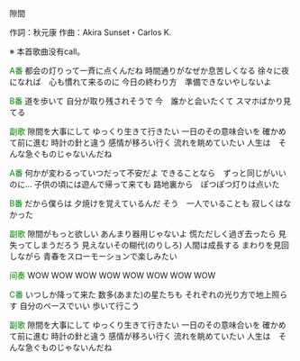 隙間

作詞：秋元康
作曲：Akira Sunset・Carlos K.

※ 本首歌曲没有call。

<font color=green>A番</font>
都会の灯りって一斉に点くんだね
時間通りがなぜか息苦しくなる
徐々に夜になれば　心も慣れて来るのに
今日の終わり方　準備できないやしないよ

<font color=green>B番</font>
道を歩いて
自分が取り残されそうで
今　誰かと会いたくて
スマホばかり見てる

<font color=green>副歌</font>
隙間を大事にして
ゆっくり生きて行きたい
一日のその意味合いを
確かめて前に進む
時計の針と違う
感情が移ろい行く
流れを眺めていたい
人生は　そんな急ぐものじゃないんだね

<font color=green>A番</font>
何かが変わるっていつだって不安だよ
できることなら　ずっと同じがいいのに…
子供の頃には遊んで帰って来ても
路地裏から　ぽつぽつ灯りは点いた

<font color=green>B番</font>
だから僕らは
夕焼けを覚えているんだ
そう　一人でいることも
寂しくはなかった

<font color=green>副歌</font>
隙間がもっと欲しい
あんまり器用じゃないよ
慌ただしく過ぎ去ったら
見失ってしまうだろう
見えないその糊代(のりしろ)
人間は成長する
まわりを見回しながら
青春をスローモーションで楽しみたい

<font color=green>间奏</font>
WOW WOW
WOW WOW
WOW WOW
WOW WOW

<font color=green>C番</font>
いつしか降って来た
数多(あまた)の星たちも
それぞれの光り方で地上照らす
自分のペースでいい
歩いて行こう

<font color=green>副歌</font>
隙間を大事にして
ゆっくり生きて行きたい
一日のその意味合いを
確かめて前に進む
時計の針と違う
感情が移ろい行く
流れを眺めていたい
人生は　そんな急ぐものじゃないんだね
